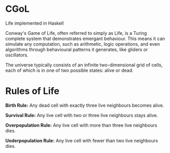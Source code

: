 # CGoL
Life implemented in Haskell


Conway's Game of Life, often referred to simply as Life, is a Turing complete system that demonstrates emergant behaviour.  This means it can simulate any computation, such as arithmetic, logic operations, and even algorithms through behavioural patterns it generates, like gliders or oscillators.

The universe typically consists of an infinite two-dimensional grid of cells, each of which is in one of two possible states: alive or dead.


# Rules of Life

**Birth Rule:**
Any dead cell with exactly three live neighbours becomes alive.

**Survival Rule:**
Any live cell with two or three live neighbours stays alive.

**Overpopulation Rule:**
Any live cell with more than three live neighbours dies.

**Underpopulation Rule:**
Any live cell with fewer than two live neighbours dies.
